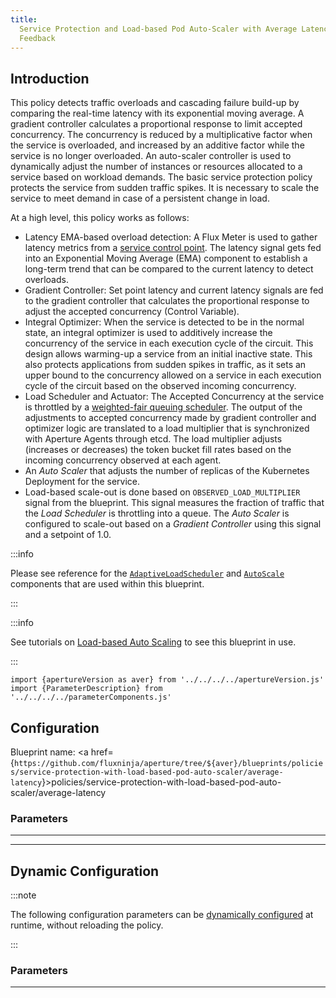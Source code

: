 ```yaml
---
title:
  Service Protection and Load-based Pod Auto-Scaler with Average Latency
  Feedback
---
```


## Introduction

This policy detects traffic overloads and cascading failure build-up by
comparing the real-time latency with its exponential moving average. A gradient
controller calculates a proportional response to limit accepted concurrency. The
concurrency is reduced by a multiplicative factor when the service is
overloaded, and increased by an additive factor while the service is no longer
overloaded. An auto-scaler controller is used to dynamically adjust the number
of instances or resources allocated to a service based on workload demands. The
basic service protection policy protects the service from sudden traffic spikes.
It is necessary to scale the service to meet demand in case of a persistent
change in load.

At a high level, this policy works as follows:

- Latency EMA-based overload detection: A Flux Meter is used to gather latency
  metrics from a [service control point](/concepts/flow-control/selector.md).
  The latency signal gets fed into an Exponential Moving Average (EMA) component
  to establish a long-term trend that can be compared to the current latency to
  detect overloads.
- Gradient Controller: Set point latency and current latency signals are fed to
  the gradient controller that calculates the proportional response to adjust
  the accepted concurrency (Control Variable).
- Integral Optimizer: When the service is detected to be in the normal state, an
  integral optimizer is used to additively increase the concurrency of the
  service in each execution cycle of the circuit. This design allows warming-up
  a service from an initial inactive state. This also protects applications from
  sudden spikes in traffic, as it sets an upper bound to the concurrency allowed
  on a service in each execution cycle of the circuit based on the observed
  incoming concurrency.
- Load Scheduler and Actuator: The Accepted Concurrency at the service is
  throttled by a
  [weighted-fair queuing scheduler](/concepts/flow-control/components/load-scheduler.md).
  The output of the adjustments to accepted concurrency made by gradient
  controller and optimizer logic are translated to a load multiplier that is
  synchronized with Aperture Agents through etcd. The load multiplier adjusts
  (increases or decreases) the token bucket fill rates based on the incoming
  concurrency observed at each agent.
- An _Auto Scaler_ that adjusts the number of replicas of the Kubernetes
  Deployment for the service.
- Load-based scale-out is done based on `OBSERVED_LOAD_MULTIPLIER` signal from
  the blueprint. This signal measures the fraction of traffic that the _Load
  Scheduler_ is throttling into a queue. The _Auto Scaler_ is configured to
  scale-out based on a _Gradient Controller_ using this signal and a setpoint of
  1.0.

:::info

Please see reference for the
[`AdaptiveLoadScheduler`](/reference/configuration/spec.md#adaptive-load-scheduler)
and [`AutoScale`](/reference/configuration/spec.md#auto-scale) components that
are used within this blueprint.

:::

:::info

See tutorials on
[Load-based Auto Scaling](/use-cases/auto-scale/load-based-auto-scaling/load-based-auto-scaling.md)
to see this blueprint in use.

:::

<!-- Configuration Marker -->

```mdx-code-block
import {apertureVersion as aver} from '../../../../apertureVersion.js'
import {ParameterDescription} from '../../../../parameterComponents.js'
```

## Configuration

<!-- vale off -->

Blueprint name: <a
href={`https://github.com/fluxninja/aperture/tree/${aver}/blueprints/policies/service-protection-with-load-based-pod-auto-scaler/average-latency`}>policies/service-protection-with-load-based-pod-auto-scaler/average-latency</a>

<!-- vale on -->

### Parameters

<!-- vale off -->

<a id="policy"></a>

<ParameterDescription
    name='policy'
    description='Configuration for the Service Protection policy.'
    type='Object (policies/service-protection/average-latency:param:policy)'
    reference='../../../bundled-blueprints/policies/service-protection/average-latency#policy'
    value='{"auto_scaling": {"dry_run": false, "periodic_decrease": {"period": "60s", "scale_in_percentage": 10}, "promql_scale_in_controllers": [], "promql_scale_out_controllers": [], "scaling_backend": {"kubernetes_replicas": {"kubernetes_object_selector": "__REQUIRED_FIELD__", "max_replicas": "__REQUIRED_FIELD__", "min_replicas": "__REQUIRED_FIELD__"}}, "scaling_parameters": {"scale_in_alerter": {"alert_name": "Auto-scaler is scaling in"}, "scale_in_cooldown": "40s", "scale_out_alerter": {"alert_name": "Auto-scaler is scaling out"}, "scale_out_cooldown": "30s"}}, "components": [], "evaluation_interval": "1s", "latency_baseliner": {"ema": {"correction_factor_on_max_envelope_violation": 0.95, "ema_window": "1500s", "warmup_window": "60s"}, "flux_meter": {"selectors": [{"control_point": "__REQUIRED_FIELD__", "service": "__REQUIRED_FIELD__"}]}, "latency_ema_limit_multiplier": 2, "latency_tolerance_multiplier": 1.1}, "policy_name": "__REQUIRED_FIELD__", "resources": {"flow_control": {"classifiers": []}}, "service_protection_core": {"adaptive_load_scheduler": {"alerter": {"alert_name": "Load Throttling Event"}, "gradient": {"max_gradient": 1, "min_gradient": 0.1, "slope": -1}, "load_multiplier_linear_increment": 0.0025, "load_scheduler": {"selectors": [{"control_point": "__REQUIRED_FIELD__", "service": "__REQUIRED_FIELD__"}]}, "max_load_multiplier": 2}, "dry_run": false, "overload_confirmations": []}}'
/>

<!-- vale on -->

---

<!-- vale off -->

<a id="dashboard"></a>

<ParameterDescription
    name='dashboard'
    description='Configuration for the Grafana dashboard accompanying this policy.'
    type='Object (policies/service-protection/average-latency:param:dashboard)'
    reference='../../../bundled-blueprints/policies/service-protection/average-latency#dashboard'
    value='{"datasource": {"filter_regex": "", "name": "$datasource"}, "extra_filters": {}, "refresh_interval": "15s", "time_from": "now-15m", "time_to": "now", "title": "Aperture Service Protection", "variant_name": "Average Latency"}'
/>

<!-- vale on -->

---

## Dynamic Configuration

:::note

The following configuration parameters can be
[dynamically configured](/reference/aperturectl/apply/dynamic-config/dynamic-config.md)
at runtime, without reloading the policy.

:::

### Parameters

<!-- vale off -->

<a id="dry-run"></a>

<ParameterDescription
    name='dry_run'
    description='Dynamic configuration for setting dry run mode at runtime without restarting this policy. In dry run mode the scheduler acts as pass through to all flow and does not queue flows. The Auto Scaler does not perform any scaling in dry mode. This mode is useful for observing the behavior of load scheduler and auto scaler without disrupting any real deployment or traffic.'
    type='Boolean'
    reference=''
    value='"__REQUIRED_FIELD__"'
/>

<!-- vale on -->

---
